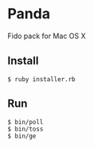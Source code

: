 Panda
=====

Fido pack for Mac OS X

Install
-----

    $ ruby installer.rb

Run
-----

    $ bin/poll
    $ bin/toss
    $ bin/ge
